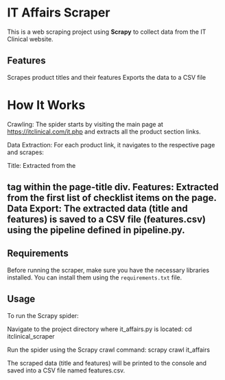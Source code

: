 # IT Affairs Scraper

This is a web scraping project using **Scrapy** to collect data from the IT Clinical website. 

## Features
Scrapes product titles and their features
Exports the data to a CSV file

# How It Works
Crawling: The spider starts by visiting the main page at https://itclinical.com/it.php and extracts all the product section links.

Data Extraction: For each product link, it navigates to the respective page and scrapes:

Title: Extracted from the <h2> tag within the page-title div.
Features: Extracted from the first list of checklist items on the page.
Data Export: The extracted data (title and features) is saved to a CSV file (features.csv) using the pipeline defined in pipeline.py.

## Requirements

Before running the scraper, make sure you have the necessary libraries installed. You can install them using the `requirements.txt` file.

## Usage
To run the Scrapy spider:

Navigate to the project directory where it_affairs.py is located:
cd itclinical_scraper

Run the spider using the Scrapy crawl command:
scrapy crawl it_affairs

The scraped data (title and features) will be printed to the console and saved into a CSV file named features.csv.

